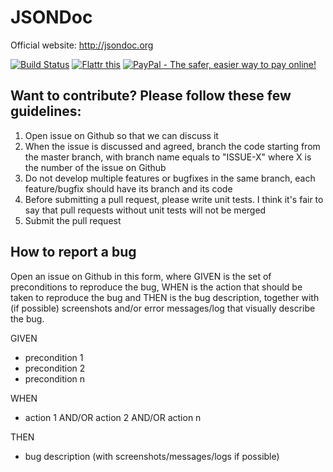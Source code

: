 # JSONDoc
Official website: http://jsondoc.org

[![Build Status](https://travis-ci.org/fabiomaffioletti/jsondoc.svg?branch=master)](https://travis-ci.org/fabiomaffioletti/jsondoc) <a href="https://flattr.com/submit/auto?user_id=fabiomaffioletti&url=http%3A%2F%2Fjsondoc.org&title=JSONDoc&category=software" target="_blank"><img src="http://api.flattr.com/button/flattr-badge-large.png" alt="Flattr this" title="Flattr this" border="0"></a> <a href="https://www.paypal.com/cgi-bin/webscr?cmd=_donations&business=fabio%2emaffioletti%40gmail%2ecom&lc=US&item_name=JSONDoc&currency_code=EUR&bn=PP%2dDonationsBF%3abtn_donate_SM%2egif%3aNonHosted" target="_blank">
<img src="https://www.paypalobjects.com/en_US/i/btn/btn_donate_SM.gif" alt="PayPal - The safer, easier way to pay online!"></a>

## Want to contribute? Please follow these few guidelines:

1. Open issue on Github so that we can discuss it
2. When the issue is discussed and agreed, branch the code starting from the master branch, with branch name equals to "ISSUE-X" where X is the number of the issue on Github
3. Do not develop multiple features or bugfixes in the same branch, each feature/bugfix should have its branch and its code
4. Before submitting a pull request, please write unit tests. I think it's fair to say that pull requests without unit tests will not be merged
5. Submit the pull request

## How to report a bug
Open an issue on Github in this form, where GIVEN is the set of preconditions to reproduce the bug, WHEN is the action that should be taken to reproduce the bug and THEN is the bug description, together with (if possible) screenshots and/or error messages/log that visually describe the bug.

GIVEN
* precondition 1
* precondition 2
* precondition n

WHEN
* action 1 AND/OR action 2 AND/OR action n

THEN
* bug description (with screenshots/messages/logs if possible)
